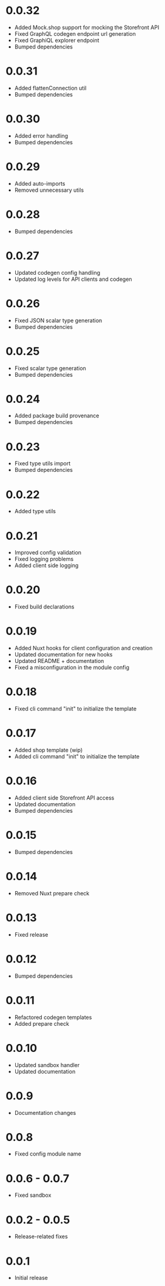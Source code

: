 # 0.0.32
- Added Mock.shop support for mocking the Storefront API
- Fixed GraphQL codegen endpoint url generation
- Fixed GraphiQL explorer endpoint
- Bumped dependencies

# 0.0.31
- Added flattenConnection util
- Bumped dependencies

# 0.0.30
- Added error handling
- Bumped dependencies

# 0.0.29
- Added auto-imports
- Removed unnecessary utils

# 0.0.28
- Bumped dependencies

# 0.0.27
- Updated codegen config handling
- Updated log levels for API clients and codegen

# 0.0.26
- Fixed JSON scalar type generation
- Bumped dependencies

# 0.0.25
- Fixed scalar type generation
- Bumped dependencies

# 0.0.24
- Added package build provenance
- Bumped dependencies

# 0.0.23
- Fixed type utils import
- Bumped dependencies

# 0.0.22
- Added type utils

# 0.0.21
- Improved config validation
- Fixed logging problems
- Added client side logging

# 0.0.20
- Fixed build declarations

# 0.0.19
- Added Nuxt hooks for client configuration and creation
- Updated documentation for new hooks
- Updated README + documentation
- Fixed a misconfiguration in the module config

# 0.0.18
- Fixed cli command "init" to initialize the template

# 0.0.17
- Added shop template (wip)
- Added cli command "init" to initialize the template

# 0.0.16
- Added client side Storefront API access
- Updated documentation
- Bumped dependencies

# 0.0.15
- Bumped dependencies

# 0.0.14
- Removed Nuxt prepare check

# 0.0.13
- Fixed release

# 0.0.12
- Bumped dependencies

# 0.0.11
- Refactored codegen templates
- Added prepare check

# 0.0.10
- Updated sandbox handler
- Updated documentation

# 0.0.9
- Documentation changes

# 0.0.8
- Fixed config module name

# 0.0.6 - 0.0.7
- Fixed sandbox

# 0.0.2 - 0.0.5
- Release-related fixes

# 0.0.1
- Initial release
